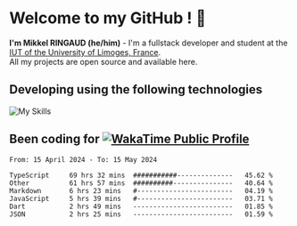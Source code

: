 # Welcome to my GitHub ! 🌃
**I'm Mikkel RINGAUD (he/him)** - I'm a fullstack developer and student at the [IUT of the University of Limoges, France](https://iut.unilim.fr). \
All my projects are open source and available here.

## Developing using the following technologies

![My Skills](https://skillicons.dev/icons?i=solidjs,pnpm,nodejs,ts,js,vercel,html,css,astro,git,md,discord,electron,figma,obsidian,github,windows,arch,bash,bun,c,cloudflare,linux,py,tailwind,vscode,nginx,npm,tauri,vite,zig,yarn,windicss&theme=dark)


## Been coding for [![WakaTime Public Profile](https://wakatime.com/badge/user/0839e595-e07a-435c-8d59-ed95f2a3d6dd.svg?style=flat-square)](https://wakatime.com/@0839e595-e07a-435c-8d59-ed95f2a3d6dd)

<!--START_SECTION:waka-->

```plain
From: 15 April 2024 - To: 15 May 2024

TypeScript     69 hrs 32 mins  ###########--------------   45.62 %
Other          61 hrs 57 mins  ##########---------------   40.64 %
Markdown       6 hrs 23 mins   #------------------------   04.19 %
JavaScript     5 hrs 39 mins   #------------------------   03.71 %
Dart           2 hrs 49 mins   -------------------------   01.85 %
JSON           2 hrs 25 mins   -------------------------   01.59 %
```

<!--END_SECTION:waka-->
